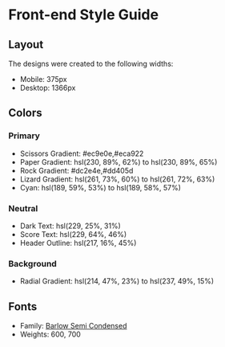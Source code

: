 # Front-end Style Guide

## Layout

The designs were created to the following widths:

- Mobile: 375px
- Desktop: 1366px

## Colors

### Primary

- Scissors Gradient: #ec9e0e,#eca922
- Paper Gradient: hsl(230, 89%, 62%) to hsl(230, 89%, 65%)
- Rock Gradient: 	#dc2e4e,#dd405d
- Lizard Gradient: hsl(261, 73%, 60%) to hsl(261, 72%, 63%)
- Cyan: hsl(189, 59%, 53%) to hsl(189, 58%, 57%)

### Neutral

- Dark Text: hsl(229, 25%, 31%)
- Score Text: hsl(229, 64%, 46%)
- Header Outline: hsl(217, 16%, 45%)

### Background

- Radial Gradient: hsl(214, 47%, 23%) to hsl(237, 49%, 15%)

## Fonts

- Family: [Barlow Semi Condensed](https://fonts.google.com/specimen/Barlow+Semi+Condensed)
- Weights: 600, 700
